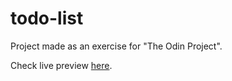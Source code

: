 # todo-list
Project made as an exercise for "The Odin Project".

Check live preview <a href="https://nyctoraa.github.io/todo-list/" target="_blank">here</a>.
